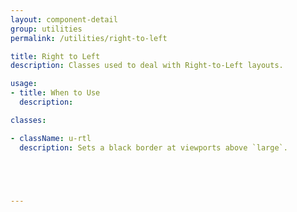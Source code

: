 ```yaml
---
layout: component-detail
group: utilities
permalink: /utilities/right-to-left

title: Right to Left
description: Classes used to deal with Right-to-Left layouts.

usage:
- title: When to Use
  description: 

classes:

- className: u-rtl
  description: Sets a black border at viewports above `large`.





---
```

